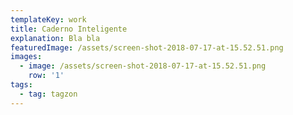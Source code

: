 ```yaml
---
templateKey: work
title: Caderno Inteligente
explanation: Bla bla
featuredImage: /assets/screen-shot-2018-07-17-at-15.52.51.png
images:
  - image: /assets/screen-shot-2018-07-17-at-15.52.51.png
    row: '1'
tags:
  - tag: tagzon
---
```



